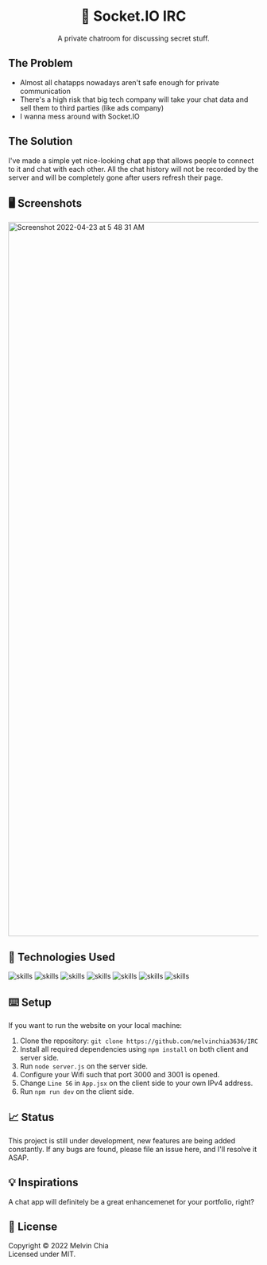 <center><h1 align="center">💬 Socket.IO IRC</h1></center>

<p align="center">A private chatroom for discussing secret stuff.</p>

## The Problem

- Almost all chatapps nowadays aren't safe enough for private communication
- There's a high risk that big tech company will take your chat data and sell them to third parties (like ads company)
- I wanna mess around with Socket.IO

## The Solution

I've made a simple yet nice-looking chat app that allows people to connect to it and chat with each other. All the chat history will not be recorded by the server and will be completely gone after users refresh their page.

## 🖥 Screenshots

<div>

<img width="1436" alt="Screenshot 2022-04-23 at 5 48 31 AM" src="https://user-images.githubusercontent.com/64565584/164803516-0e313700-31b3-49fe-88c0-86dfa54e6c14.png">
  
</div>

## 🔬 Technologies Used 

![skills](https://img.shields.io/badge/-JAVASCRIPT-FF0000?style=for-the-badge&logo=javascript&logoColor=white&color=red)
![skills](https://img.shields.io/badge/-HTML-FF0000?style=for-the-badge&logo=html5&logoColor=white&color=green)
![skills](https://img.shields.io/badge/-CSS-FF0000?style=for-the-badge&logo=css3&logoColor=white&color=indigo)
![skills](https://img.shields.io/badge/-TAILWIND_CSS-FF0000?style=for-the-badge&logo=tailwindcss&logoColor=white&color=22D3EE)
![skills](https://img.shields.io/badge/-EXPRESS_JS-FF0000?style=for-the-badge&logo=express&logoColor=white&color=grey)
![skills](https://img.shields.io/badge/-REACT_JS-FF0000?style=for-the-badge&logo=react&logoColor=white&color=38BDF8)
![skills](https://img.shields.io/badge/-SOCKET.IO-FF0000?style=for-the-badge&logo=socketdotio&logoColor=white&color=black)

## ⌨️ Setup

If you want to run the website on your local machine:
1. Clone the repository: `git clone https://github.com/melvinchia3636/IRC`
2. Install all required dependencies using `npm install` on both client and server side.
4. Run `node server.js` on the server side.
5. Configure your Wifi such that port 3000 and 3001 is opened.
6. Change `Line 56` in `App.jsx` on the client side to your own IPv4 address.
7. Run `npm run dev` on the client side.

## 📈 Status

This project is still under development, new features are being added constantly. If any bugs are found, please file an issue here, and I'll resolve it ASAP.

## 💡 Inspirations 

A chat app will definitely be a great enhancemenet for your portfolio, right?
 
## 📄 License

Copyright © 2022 Melvin Chia<br/>
Licensed under MIT.
